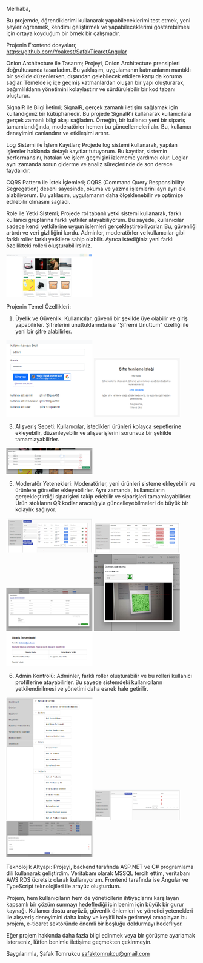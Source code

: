 Merhaba,

Bu projemde, öğrendiklerimi kullanarak yapabileceklerimi test etmek, yeni şeyler öğrenmek, kendimi geliştirmek ve yapabileceklerimi gösterebilmesi için ortaya koyduğum bir örnek bir çalışmadır.

Projenin Frontend dosyaları;
https://github.com/Yoakest/SafakTicaretAngular

Onion Architecture ile Tasarım;
  Projeyi, Onion Architecture prensipleri doğrultusunda tasarladım. Bu yaklaşım, uygulamanın katmanlarını mantıklı bir şekilde düzenlerken, dışarıdan gelebilecek etkilere karşı da koruma sağlar. Temelde iç içe geçmiş katmanlardan oluşan bir yapı oluşturarak, bağımlılıkların yönetimini kolaylaştırır ve sürdürülebilir bir kod tabanı oluşturur.

SignalR ile Bilgi İletimi;
  SignalR, gerçek zamanlı iletişim sağlamak için kullandığınız bir kütüphanedir. Bu projede SignalR'i kullanarak kullanıcılara gerçek zamanlı bilgi akışı sağladım. Örneğin, bir kullanıcı yeni bir sipariş tamamlandığında, moderatörler hemen bu güncellemeleri alır. Bu, kullanıcı deneyimini canlandırır ve etkileşimi artırır.

Log Sistemi ile İşlem Kayıtları;
  Projede log sistemi kullanarak, yapılan işlemler hakkında detaylı kayıtlar tutuyorum. Bu kayıtlar, sistemin performansını, hataları ve işlem geçmişini izlememe yardımcı olur. Loglar aynı zamanda sorun giderme ve analiz süreçlerinde de son derece faydalıdır.

CQRS Pattern ile İstek İşlemleri;
  CQRS (Command Query Responsibility Segregation) deseni sayesinde, okuma ve yazma işlemlerini ayrı ayrı ele alabiliyorum. Bu yaklaşım, uygulamanın daha ölçeklenebilir ve optimize edilebilir olmasını sağladı.

Role ile Yetki Sistemi;
  Projede rol tabanlı yetki sistemi kullanarak, farklı kullanıcı gruplarına farklı yetkiler atayabiliyorum. Bu sayede, kullanıcılar sadece kendi yetkilerine uygun işlemleri gerçekleştirebiliyorlar. Bu, güvenliği artırdı ve veri gizliliğini kordu. Adminler, moderatörler ve kullanıcılar gibi farklı roller farklı yetkilere sahip olabilir. Ayrıca istediğiniz yeni farklı özellikteki rolleri oluşturabililrsiniz.



<img src="https://github.com/Yoakest/SafakTicaretApi/blob/main/Promo-images/st-1.png" width="45%"></img>

Projenin Temel Özellikleri:

1. Üyelik ve Güvenlik:
Kullanıcılar, güvenli bir şekilde üye olabilir ve giriş yapabilirler. Şifrelerini unuttuklarında ise "Şifremi Unuttum" özelliği ile yeni bir şifre alabilirler.

<img src="https://github.com/Yoakest/SafakTicaretApi/blob/main/Promo-images/st-2.png" width="45%"></img>
<img src="https://github.com/Yoakest/SafakTicaretApi/blob/main/Promo-images/st-10.png" width="45%"></img>

3. Alışveriş Sepeti:
Kullanıcılar, istedikleri ürünleri kolayca sepetlerine ekleyebilir, düzenleyebilir ve alışverişlerini sorunsuz bir şekilde tamamlayabilirler.

<img src="https://github.com/Yoakest/SafakTicaretApi/blob/main/Promo-images/st-13.png" width="45%"></img>

5. Moderatör Yetenekleri:
Moderatörler, yeni ürünleri sisteme ekleyebilir ve ürünlere görseller ekleyebilirler. Aynı zamanda, kullanıcıların gerçekleştirdiği siparişleri takip edebilir ve siparişleri tamamlayabilirler. Ürün stoklarını QR kodlar aracılığıyla güncelleyebilmeleri de büyük bir kolaylık sağlıyor.

<img src="https://github.com/Yoakest/SafakTicaretApi/blob/main/Promo-images/st-4.png" width="45%"></img>
<img src="https://github.com/Yoakest/SafakTicaretApi/blob/main/Promo-images/st-6.png" width="45%"></img>
<img src="https://github.com/Yoakest/SafakTicaretApi/blob/main/Promo-images/st-5.png" width="45%"></img>
<img src="https://github.com/Yoakest/SafakTicaretApi/blob/main/Promo-images/st-3.png" width="45%"></img>
<img src="https://github.com/Yoakest/SafakTicaretApi/blob/main/Promo-images/st-11.png" width="45%"></img>


6. Admin Kontrolü:
Adminler, farklı roller oluşturabilir ve bu rolleri kullanıcı profillerine atayabilirler. Bu sayede sistemdeki kullanıcıların yetkilendirilmesi ve yönetimi daha esnek hale getirilir.

<img src="https://github.com/Yoakest/SafakTicaretApi/blob/main/Promo-images/st-8.png" width="45%"></img>
<img src="https://github.com/Yoakest/SafakTicaretApi/blob/main/Promo-images/st-9.png" width="45%"></img>
<img src="https://github.com/Yoakest/SafakTicaretApi/blob/main/Promo-images/st-7.png" width="45%"></img>


Teknolojik Altyapı:
Projeyi, backend tarafında ASP.NET ve C# programlama dili kullanarak geliştirdim. Veritabanı olarak MSSQL tercih ettim, veritabanı AWS RDS ücretsiz olarak kullanıyorum. Frontend tarafında ise Angular ve TypeScript teknolojileri ile arayüz oluşturdum.

Projem, hem kullanıcıların hem de yöneticilerin ihtiyaçlarını karşılayan kapsamlı bir çözüm sunmayı hedeflediği için benim için büyük bir gurur kaynağı. Kullanıcı dostu arayüzü, güvenlik önlemleri ve yönetici yetenekleri ile alışveriş deneyimini daha kolay ve keyifli hale getirmeyi amaçlayan bu projem, e-ticaret sektöründe önemli bir boşluğu doldurmayı hedefliyor.

Eğer projem hakkında daha fazla bilgi edinmek veya bir görüşme ayarlamak isterseniz, lütfen benimle iletişime geçmekten çekinmeyin.


Saygılarımla,
Şafak Tomrukcu
safaktomrukcu@gmail.com
